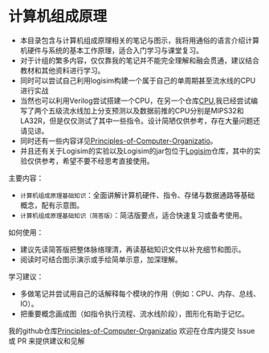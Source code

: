# 计算机组成原理

- 本目录包含与计算机组成原理相关的笔记与图示，我将用通俗的语言介绍计算机硬件与系统的基本工作原理，适合入门学习与课堂复习。
- 对于计组的繁多内容，仅仅靠我的笔记并不能完全理解和融会贯通，建议结合教材和其他资料进行学习。
- 同时可以尝试自己利用logisim构建一个属于自己的单周期甚至流水线的CPU进行实战
- 当然也可以利用Verilog尝试搭建一个CPU，在另一个仓库[CPU](https://github.com/jlu005807/CPU),我已经尝试编写了两个五级流水线加上分支预测以及数据前推的CPU分别是MIPS32和LA32R，但是仅仅测试了其中一些指令。设计简陋仅供参考，存在大量问题还请见谅。
- 同时还有一些内容详见[Principles-of-Computer-Organizatio](https://github.com/jlu005807/Principles-of-Computer-Organization)。
- 并且还有关于Logisim的实验以及Logisim的jar包位于[Logisim](https://github.com/jlu005807/Logisim)仓库，其中的实验仅供参考，希望不要不经思考直接使用。


主要内容：

- `计算机组成原理基础知识`：全面讲解计算机硬件、指令、存储与数据通路等基础概念，配有示意图。
- `计算机组成原理基础知识（简答版）`：简洁版要点，适合快速复习或备考使用。

如何使用：

- 建议先读简答版把整体脉络理清，再读基础知识文件以补充细节和图示。
- 阅读时可结合图示演示或手绘简单示意，加深理解。

学习建议：

- 多做笔记并尝试用自己的话解释每个模块的作用（例如：CPU、内存、总线、IO）。
- 把重要概念画成图（如指令执行流程、流水线阶段），图形化有助于记忆。


我的github仓库[Principles-of-Computer-Organizatio](https://github.com/jlu005807/Principles-of-Computer-Organization)
欢迎在仓库内提交 Issue 或 PR 来提供建议和见解